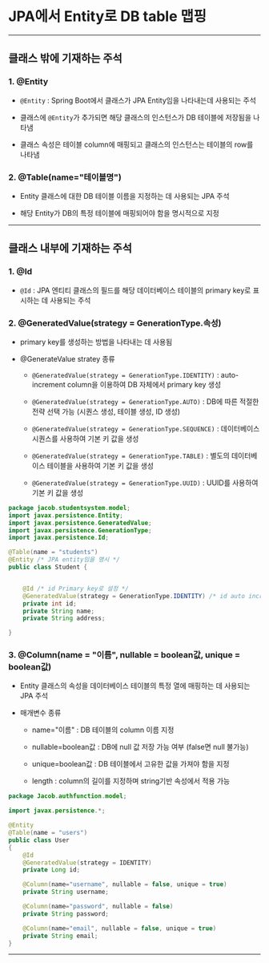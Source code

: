 # JPA에서 Entity로 DB table 맵핑

---

## 클래스 밖에 기재하는 주석

### 1. @Entity

- `@Entity` : Spring Boot에서 클래스가 JPA Entity임을 나타내는데 사용되는 주석

- 클래스에 `@Entity`가 추가되면 해당 클래스의 인스턴스가 DB 테이블에 저장됨을 나타냄

- 클래스 속성은 테이블 column에 매핑되고 클래스의 인스턴스는 테이블의 row를 나타냄

### 2. @Table(name="테이블명")

- Entity 클래스에 대한 DB 테이블 이름을 지정하는 데 사용되는 JPA 주석

- 해당 Entity가 DB의 특정 테이블에 매핑되어야 함을 명시적으로 지정

---

## 클래스 내부에 기재하는 주석

### 1. @Id

- `@Id` : JPA 엔티티 클래스의 필드를 해당 데이터베이스 테이블의 primary key로 표시하는 데 사용되는 주석

### 2. @GeneratedValue(strategy = GenerationType.속성)

- primary key를 생성하는 방법을 나타내는 데 사용됨

- @GenerateValue stratey 종류

  - `@GeneratedValue(strategy = GenerationType.IDENTITY)` : auto-increment column을 이용하여 DB 자체에서 primary key 생성

  - `@GeneratedValue(strategy = GenerationType.AUTO)` : DB에 따른 적절한 전략 선택 가능 (시퀀스 생성, 테이블 생성, ID 생성)

  - `@GeneratedValue(strategy = GenerationType.SEQUENCE)` : 데이터베이스 시퀀스를 사용하여 기본 키 값을 생성

  - `@GeneratedValue(strategy = GenerationType.TABLE)` : 별도의 데이터베이스 테이블을 사용하여 기본 키 값을 생성

  - `@GeneratedValue(strategy = GenerationType.UUID)` : UUID를 사용하여 기본 키 값을 생성

```java
package jacob.studentsystem.model;
import javax.persistence.Entity;
import javax.persistence.GeneratedValue;
import javax.persistence.GenerationType;
import javax.persistence.Id;

@Table(name = "students")
@Entity /* JPA entity임을 명시 */
public class Student {


    @Id /* id Primary key로 설정 */
    @GeneratedValue(strategy = GenerationType.IDENTITY) /* id auto increment 설정 */
    private int id;
    private String name;
    private String address;

}
```

### 3. @Column(name = "이름", nullable = boolean값, unique = boolean값)

- Entity 클래스의 속성을 데이터베이스 테이블의 특정 열에 매핑하는 데 사용되는 JPA 주석

- 매개변수 종류

  - name="이름" : DB 테이블의 column 이름 지정

  - nullable=boolean값 : DB에 null 값 저장 가능 여부 (false면 null 불가능)

  - unique=boolean값 : DB 테이블에서 고유한 값을 가져야 함을 지정

  - length : column의 길이를 지정하며 string기반 속성에서 적용 가능

```java
package Jacob.authfunction.model;

import javax.persistence.*;

@Entity
@Table(name = "users")
public class User
{
    @Id
    @GeneratedValue(strategy = IDENTITY)
    private Long id;

    @Column(name="username", nullable = false, unique = true)
    private String username;

    @Column(name="password", nullable = false)
    private String password;

    @Column(name="email", nullable = false, unique = true)
    private String email;
}
```

---
